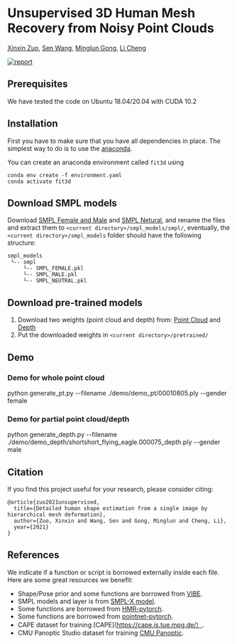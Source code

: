 # Unsupervised 3D Human Mesh Recovery from Noisy Point Clouds

[Xinxin Zuo](https://sites.google.com/site/xinxinzuohome/), [Sen Wang](https://sites.google.com/site/senwang1312home/), [Minglun Gong](http://www.socs.uoguelph.ca/~minglun/), [Li Cheng](http://www.ece.ualberta.ca/~lcheng5/)

[![report](https://img.shields.io/badge/arxiv-report-red)](https://arxiv.org/pdf/2107.07539)


## Prerequisites
We have tested the code on Ubuntu 18.04/20.04 with CUDA 10.2

## Installation
First you have to make sure that you have all dependencies in place.
The simplest way to do is to use the [anaconda](https://www.anaconda.com/).

You can create an anaconda environment called `fit3d` using
```
conda env create -f environment.yaml
conda activate fit3d
```

## Download SMPL models
Download [SMPL Female and Male](https://smpl.is.tue.mpg.de/) and [SMPL Netural](https://smplify.is.tue.mpg.de/), and rename the files and extract them to `<current directory>/smpl_models/smpl/`, eventually, the `<current directory>/smpl_models` folder should have the following structure:
   ```
   smpl_models
    └-- smpl
    	└-- SMPL_FEMALE.pkl
		└-- SMPL_MALE.pkl
		└-- SMPL_NEUTRAL.pkl
   ```   

## Download pre-trained models
1. Download two weights (point cloud and depth) from: [Point Cloud](https://drive.google.com/file/d/17MpUwC4fMVoEF3VBzCX82NgLizxlZXEH/view?usp=sharing)  and [Depth](https://drive.google.com/file/d/1kbktLqVWEb-Hsbs-JxfcM7QP1mysOHvo/view?usp=sharing)
2. Put the downloaded weights in `<current directory>/pretrained/`

## Demo
### Demo for whole point cloud
python generate_pt.py --filename ./demo/demo_pt/00010805.ply --gender female
### Demo for partial point cloud/depth
python generate_depth.py --filename ./demo/demo_depth/shortshort_flying_eagle.000075_depth.ply --gender male


## Citation
If you find this project useful for your research, please consider citing:
```
@article{zuo2021unsupervised,
  title={Detailed human shape estimation from a single image by hierarchical mesh deformation},
  author={Zuo, Xinxin and Wang, Sen and Gong, Minglun and Cheng, Li},
  year={2021}
}
```

## References
We indicate if a function or script is borrowed externally inside each file. Here are some great resources we 
benefit:

- Shape/Pose prior and some functions are borrowed from [VIBE](https://github.com/mkocabas/VIBE).
- SMPL models and layer is from [SMPL-X model](https://github.com/vchoutas/smplx).
- Some functions are borrowed from [HMR-pytorch](https://github.com/MandyMo/pytorch_HMR).
- Some functions are borrowed from [pointnet-pytorch](https://github.com/yanx27/Pointnet_Pointnet2_pytorch).
- CAPE dataset for training [CAPE](https://cape.is.tue.mpg.de/）.
- CMU Panoptic Studio dataset for training [CMU Panoptic](http://domedb.perception.cs.cmu.edu/).

